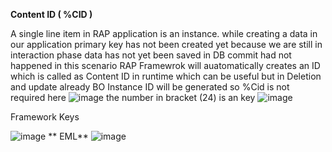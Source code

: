 **Content ID ( %CID )**

A single line item in RAP application is an instance.
while creating a data in our application primary key has not been created yet because we are still in interaction phase data has not yet been saved in DB commit had not happened in this scenario RAP Framewrok will auatomatically creates an ID which is called as Content ID in runtime which can be useful
but in Deletion and update already BO Instance ID will be generated so %Cid is not required here 
![image](https://github.com/user-attachments/assets/cc93faf9-d77c-4442-afcc-128625c65225)
the number in bracket (24) is an key
![image](https://github.com/user-attachments/assets/54523455-0f04-4374-b796-ee6fe91020fc)

Framework Keys

![image](https://github.com/user-attachments/assets/81077f36-1d89-413a-a0cb-85b6f270a5a4)
**
EML**
![image](https://github.com/user-attachments/assets/e7805d3f-d838-4405-84ca-8a3d808d05c6)




